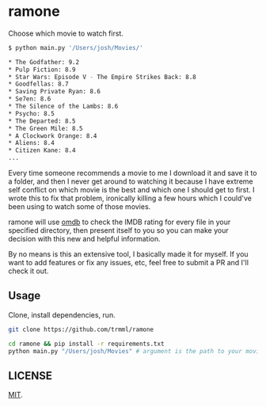 ramone
======

Choose which movie to watch first.

```bash
$ python main.py '/Users/josh/Movies/'

* The Godfather: 9.2
* Pulp Fiction: 8.9
* Star Wars: Episode V - The Empire Strikes Back: 8.8
* Goodfellas: 8.7
* Saving Private Ryan: 8.6
* Se7en: 8.6
* The Silence of the Lambs: 8.6
* Psycho: 8.5
* The Departed: 8.5
* The Green Mile: 8.5
* A Clockwork Orange: 8.4
* Aliens: 8.4
* Citizen Kane: 8.4
...
```

Every time someone recommends a movie to me I download it and save it
to a folder, and then I never get around to watching it because I have extreme self conflict
on which movie is the best and which one I should get to first. I wrote this to fix that
problem, ironically killing a few hours which I could've been using to watch some of those movies.

ramone will use [omdb](http://www.omdbapi.com) to check the IMDB rating for every file
in your specified directory, then present itself to you so you can make your decision with
this new and helpful information.

By no means is this an extensive tool, I basically made it for myself. If you want to add
features or fix any issues, etc, feel free to submit a PR and I'll check it out.

Usage
-----

Clone, install dependencies, run.

```bash
git clone https://github.com/trmml/ramone

cd ramone && pip install -r requirements.txt
python main.py "/Users/josh/Movies" # argument is the path to your movies
```

LICENSE
-------

[MIT](LICENSE).